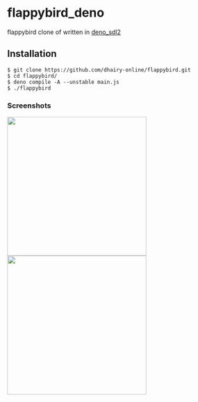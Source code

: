 # flappybird_deno

flappybird clone of written in
[deno_sdl2](https://github.com/littledivy/deno_sdl2)

## Installation
 
```shell
$ git clone https://github.com/dhairy-online/flappybird.git
$ cd flappybird/
$ deno compile -A --unstable main.js
$ ./flappybird
```

### Screenshots
<img align="center" src=https://user-images.githubusercontent.com/62501544/130829808-f9f2cb96-214d-405d-b84d-3ece86a71e82.png width="320px">
<img align="center" src=https://user-images.githubusercontent.com/34997667/130607428-ca8b52e6-3af8-4705-ad37-a6fb85e56906.png width="320px">
